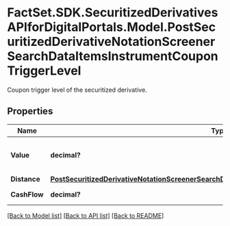 # FactSet.SDK.SecuritizedDerivativesAPIforDigitalPortals.Model.PostSecuritizedDerivativeNotationScreenerSearchDataItemsInstrumentCouponTriggerLevel
Coupon trigger level of the securitized derivative.

## Properties

Name | Type | Description | Notes
------------ | ------------- | ------------- | -------------
**Value** | **decimal?** | Value of the coupon trigger level. | [optional] 
**Distance** | [**PostSecuritizedDerivativeNotationScreenerSearchDataItemsInstrumentCouponTriggerLevelDistance**](PostSecuritizedDerivativeNotationScreenerSearchDataItemsInstrumentCouponTriggerLevelDistance.md) |  | [optional] 
**CashFlow** | **decimal?** | Cash flow amount. | [optional] 

[[Back to Model list]](../README.md#documentation-for-models) [[Back to API list]](../README.md#documentation-for-api-endpoints) [[Back to README]](../README.md)


